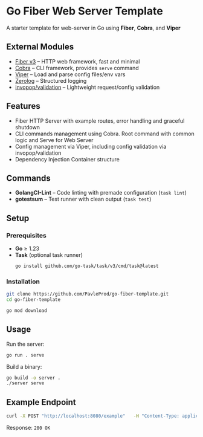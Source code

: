 # Go Fiber Web Server Template

A starter template for web-server in Go using **Fiber**, **Cobra**, and **Viper**

## External Modules
- [Fiber v3](https://github.com/gofiber/fiber) – HTTP web framework, fast and minimal
- [Cobra](https://github.com/spf13/cobra) – CLI framework, provides `serve` command
- [Viper](https://github.com/spf13/viper) – Load and parse config files/env vars
- [Zerolog](https://github.com/rs/zerolog) – Structured logging
- [invopop/validation](https://github.com/invopop/validation) – Lightweight request/config validation

## Features
- Fiber HTTP Server with example routes, error handling and graceful shutdown
- CLI commands management using Cobra. Root command with common logic and Serve for Web Server
- Config management via Viper, including config validation via invopop/validation
- Dependency Injection Container structure

## Commands
- **GolangCI-Lint** – Code linting with premade configuration (`task lint`)
- **gotestsum** – Test runner with clean output (`task test`)

## Setup

### Prerequisites

- **Go** ≥ 1.23
- **Task** (optional task runner)  
  ```bash
  go install github.com/go-task/task/v3/cmd/task@latest
  ```

### Installation

```bash
git clone https://github.com/PavleProd/go-fiber-template.git
cd go-fiber-template

go mod download
```

## Usage
Run the server:
```bash
go run . serve
```

Build a binary:
```bash
go build -o server .
./server serve
```

## Example Endpoint
```bash
curl -X POST "http://localhost:8080/example"   -H "Content-Type: application/json"   -d '{"message":"hello world"}'
```

Response: `200 OK`
